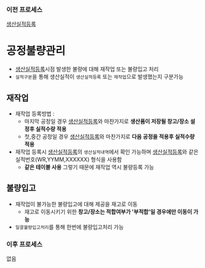 ### 이전 프로세스

[생산실적등록](./생산실적등록#생산실적등록)

# 공정불량관리

- [생산실적등록](./생산실적등록#생산실적등록)시점 발생한 불량에 대해 재작업 또는 불량입고 처리
- `실적구분`을 통해 생산실적이 `생산실적등록` 또는 `재작업`으로 발생했는지 구분가능

## 재작업

- 재작업 등록방법 :
  - 마지막 공정일 경우 [생산실적등록](./생산실적등록#생산실적등록)와 마찬가지로 **생산품이 저장될 창고/장소 설정후 실적수량 적용**
  - 첫,중간 공정일 경우 [생산실적등록](./생산실적등록#생산실적등록)와 마찬가지로 **다음 공정을 적용후 실적수량 적용**
- 재작업 등록시 [생산실적등록](./생산실적등록#생산실적등록)의 `생산실적내역`에서 확인 가능하며 [생산실적등록](./생산실적등록#생산실적등록)와 같은 실적번호(WR,YYMM,XXXXXX) 형식을 사용함 
  - **같은 테이블 사용** 그렇기 때문에 재작업 역시 불량등록 가능

## 불량입고

- 재작업이 불가능한 불량입고에 대해 제공을 재고로 이동
  - 재고로 이동시키기 위한 **창고/장소는 적합여부가 '부적합'일 경우에만 이동이 가능**
- `일괄불량입고처리`를 통해 한번에 불량입고처리 가능

### 이후 프로세스

없음